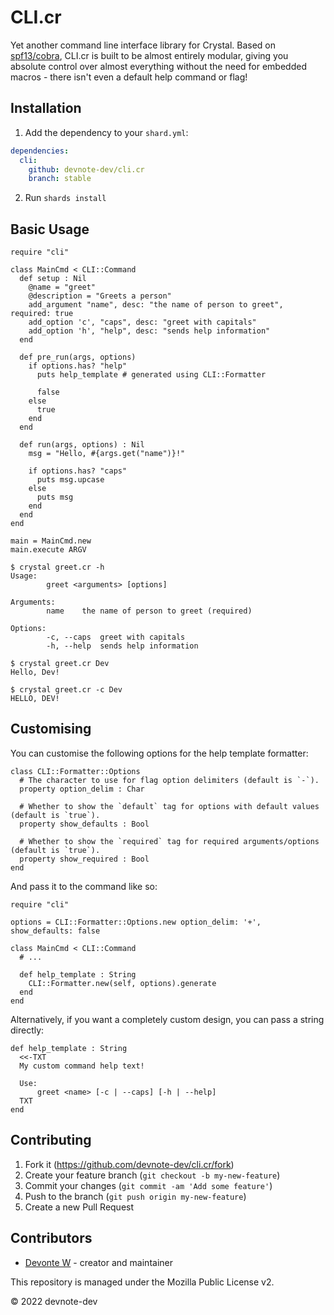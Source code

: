 # CLI.cr

Yet another command line interface library for Crystal. Based on [spf13/cobra](https://github.com/spf13/cobra), CLI.cr is built to be almost entirely modular, giving you absolute control over almost everything without the need for embedded macros - there isn't even a default help command or flag!

## Installation

1. Add the dependency to your `shard.yml`:
```yaml
dependencies:
  cli:
    github: devnote-dev/cli.cr
    branch: stable
```

2. Run `shards install`

## Basic Usage

```crystal
require "cli"

class MainCmd < CLI::Command
  def setup : Nil
    @name = "greet"
    @description = "Greets a person"
    add_argument "name", desc: "the name of person to greet", required: true
    add_option 'c', "caps", desc: "greet with capitals"
    add_option 'h', "help", desc: "sends help information"
  end

  def pre_run(args, options)
    if options.has? "help"
      puts help_template # generated using CLI::Formatter

      false
    else
      true
    end
  end

  def run(args, options) : Nil
    msg = "Hello, #{args.get("name")}!"

    if options.has? "caps"
      puts msg.upcase
    else
      puts msg
    end
  end
end

main = MainCmd.new
main.execute ARGV
```

```
$ crystal greet.cr -h
Usage:
        greet <arguments> [options]

Arguments:
        name    the name of person to greet (required)

Options:
        -c, --caps  greet with capitals
        -h, --help  sends help information

$ crystal greet.cr Dev
Hello, Dev!

$ crystal greet.cr -c Dev
HELLO, DEV!
```

## Customising

You can customise the following options for the help template formatter:
```crystal
class CLI::Formatter::Options
  # The character to use for flag option delimiters (default is `-`).
  property option_delim : Char

  # Whether to show the `default` tag for options with default values (default is `true`).
  property show_defaults : Bool

  # Whether to show the `required` tag for required arguments/options (default is `true`).
  property show_required : Bool
end
```

And pass it to the command like so:
```crystal
require "cli"

options = CLI::Formatter::Options.new option_delim: '+', show_defaults: false

class MainCmd < CLI::Command
  # ...

  def help_template : String
    CLI::Formatter.new(self, options).generate
  end
end
```

Alternatively, if you want a completely custom design, you can pass a string directly:
```crystal
def help_template : String
  <<-TXT
  My custom command help text!

  Use:
      greet <name> [-c | --caps] [-h | --help]
  TXT
end
```

## Contributing
1. Fork it (<https://github.com/devnote-dev/cli.cr/fork>)
2. Create your feature branch (`git checkout -b my-new-feature`)
3. Commit your changes (`git commit -am 'Add some feature'`)
4. Push to the branch (`git push origin my-new-feature`)
5. Create a new Pull Request

## Contributors
- [Devonte W](https://github.com/devnote-dev) - creator and maintainer

This repository is managed under the Mozilla Public License v2.

© 2022 devnote-dev
